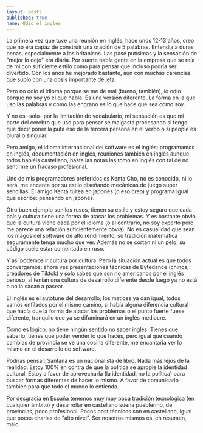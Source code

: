 ```yaml
---
layout: post2
published: true
name: Odio el inglés
---
```


La primera vez que tuve una reunión en inglés, hace unos 12-13 años, creo que no era capaz de construir una oración de 5 palabras. Entendía a duras penas, especialmente a los británicos. Las pasé putísimas y la sensación de "mejor lo dejo" era diaria. Por suerte había gente en la empresa que se reía de mi con suficiente estilo como para pensar que incluso podría ser divertido. Con los años he mejorado bastante, aún con muchas carencias que suplo con una dosis importante de jeta.

Pero no odio el idioma porque se me de mal (bueno, también), lo odio porque no soy yo el que habla. Es una versión diferente. La forma en la que uso las palabras y como las engrano es lo que hace que sea como soy.

Y no es -solo- por la limitación de vocabulario, mi sensación es que mi parte del cerebro que uso para pensar se malgasta procesando si tengo que decir poner la puta ese de la tercera persona en el verbo o si people es plural o singular.

Pero amigo, el idioma internacional del software es el inglés; programamos en inglés, documentación en inglés, reuniones también en inglés aunque todos habléis castellano, hasta las notas las tomo en inglés con tal de no sentirme un fracaso profesional.

Uno de mis programadores preferidos es Kenta Cho, no es conocido, ni lo será, me encanta por su estilo diseñando mecánicas de juego super sencillas. El amigo Kenta tuitea en japonés (o eso creo) y programa igual que escribe: pensando en japonés.

Otro buen ejemplo son los rusos, tienen su estilo y estoy seguro que cada país y cultura tiene una forma de atacar los problemas. Y es bastante obvio que la cultura viene dada por el idioma (o al contrario, no soy experto pero me parece una relación suficientemente obvia). No es casualidad que sean los magos del software de alto rendimiento, su tradición matemática seguramente tenga mucho que ver. Además no se cortan ni un pelo, su código suele estar comentado en ruso.

Y así podemos ir cultura por cultura. Pero la situación actual es que todos convergemos: ahora ves presentaciones técnicas de Bytedance (chinos, creadores de Tiktok) y solo sabes que son no americanos por el inglés penoso, si tenían una cultura de desarrollo diferente desde luego ya no está o no la sacan a pasear.

El inglés es el autotune del desarrollo; los matices ya dan igual, todos vamos enfilados por el mismo camino, si había alguna diferencia cultural que hacía que la forma de atacar los problemas o el punto fuerte fuese diferente, tranquilo que ya se difuminará en un inglés mediocre.

Como es lógico, no tiene ningún sentido no saber inglés. Tienes que saberlo, tienes que poder vender lo que haces, pero igual que cuando cambias de provincia se ve una cocina diferente, me encantaría ver lo mismo en el desarrollo de software.

Podrías pensar: Santana es un nacionalista de libro. Nada más lejos de la realidad. Estoy 100% en contra de que la política se apropie la identidad cultural. Estoy a favor de aprovecharla (la identidad, no la política) para buscar formas diferentes de hacer lo mismo. A favor de comunicarlo también para que todo el mundo lo entienda.

Por desgracia en España tenemos muy muy poca tradición tecnológica (en cualquier ámbito) y desarrollar en castellano suena pueblerino, de provincias, poco profesional. Pocos post técnicos son en castellano, igual que pocas charlas de "alto nivel". Ser nosotros mismos es, en resumen, malo.


